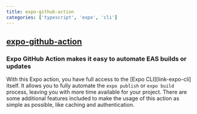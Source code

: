 ```yaml
---
title: expo-github-action
categories: ['typescript', 'expo', 'cli']
---
```

## [expo-github-action](https://github.com/expo/expo-github-action)

### Expo GitHub Action makes it easy to automate EAS builds or updates


With this Expo action, you have full access to the [Expo CLI][link-expo-cli] itself.
It allows you to fully automate the `expo publish` or `expo build` process, leaving you with more time available for your project.
There are some additional features included to make the usage of this action as simple as possible, like caching and authentication.
